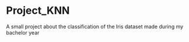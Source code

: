 # Project_KNN
A small project about the classification of the Iris dataset made during my bachelor year
